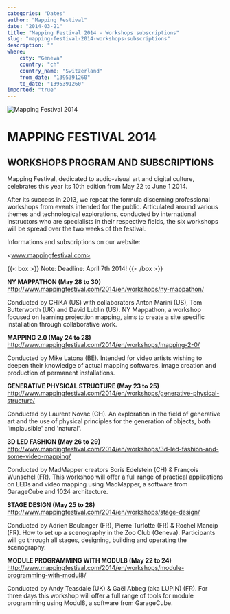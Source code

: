 ```yaml
---
categories: "Dates"
author: "Mapping Festival"
date: "2014-03-21"
title: "Mapping Festival 2014 - Workshops subscriptions"
slug: "mapping-festival-2014-workshops-subscriptions"
description: ""
where: 
    city: "Geneva"
    country: "ch"
    country_name: "Switzerland"
    from_date: "1395391260"
    to_date: "1395391260"
imported: "true"
---
```



![Mapping Festival 2014](banner_web_2.jpg) 

#  MAPPING FESTIVAL 2014
##  WORKSHOPS PROGRAM AND SUBSCRIPTIONS
Mapping Festival, dedicated to audio-visual art and digital culture, celebrates this year its 10th edition from May 22 to June 1 2014.

After its success in 2013, we repeat the formula discerning professional workshops from events intended for the public. Articulated around various themes and technological explorations, conducted by international instructors who are specialists in their respective fields, the six workshops will be spread over the two weeks of the festival.


Informations and subscriptions on our website:

<www.mappingfestival.com>

 
{{< box >}}
Note:
Deadline: April 7th 2014!
{{< /box >}}

 

 

**NY MAPPATHON (May 28 to 30)** 
<http://www.mappingfestival.com/2014/en/workshops/ny-mappathon/>

Conducted by CHiKA (US) with collaborators Anton Marini (US), Tom Butterworth (UK) and David Lublin (US).
NY Mappathon, a workshop focused on learning projection mapping, aims to create a site specific installation through collaborative work.

 

**MAPPING 2.0 (May 24 to 28)** 
<http://www.mappingfestival.com/2014/en/workshops/mapping-2-0/>

Conducted by Mike Latona (BE).
Intended for video artists wishing to deepen their knowledge of actual mapping softwares, image creation and production of permanent installations.

 

**GENERATIVE PHYSICAL STRUCTURE (May 23 to 25)** 
<http://www.mappingfestival.com/2014/en/workshops/generative-physical-structure/>

Conducted by Laurent Novac (CH).
An exploration in the field of generative art and the use of physical principles for the generation of objects, both 'implausible' and 'natural'.

 

**3D LED FASHION (May 26 to 29)** 
<http://www.mappingfestival.com/2014/en/workshops/3d-led-fashion-and-some-video-mapping/>

Conducted by MadMapper creators Boris Edelstein (CH) & François Wunschel (FR).
This workshop will offer a full range of practical applications on LEDs and video mapping using MadMapper, a software from GarageCube and 1024 architecture.

 

**STAGE DESIGN (May 25 to 28)** 
<http://www.mappingfestival.com/2014/en/workshops/stage-design/>

Conducted by Adrien Boulanger (FR), Pierre Turlotte (FR) & Rochel Mancip (FR).
How to set up a scenography in the Zoo Club (Geneva). Participants will go through all stages, designing, building and operating the scenography.

 

**MODULE PROGRAMMING WITH MODUL8 (May 22 to 24)** 
<http://www.mappingfestival.com/2014/en/workshops/module-programming-with-modul8/>


Conducted by Andy Teasdale (UK) & Gaël Abbeg (aka LUPIN) (FR).
For three days this workshop will offer a full range of tools for module programming using Modul8, a software from GarageCube. 


